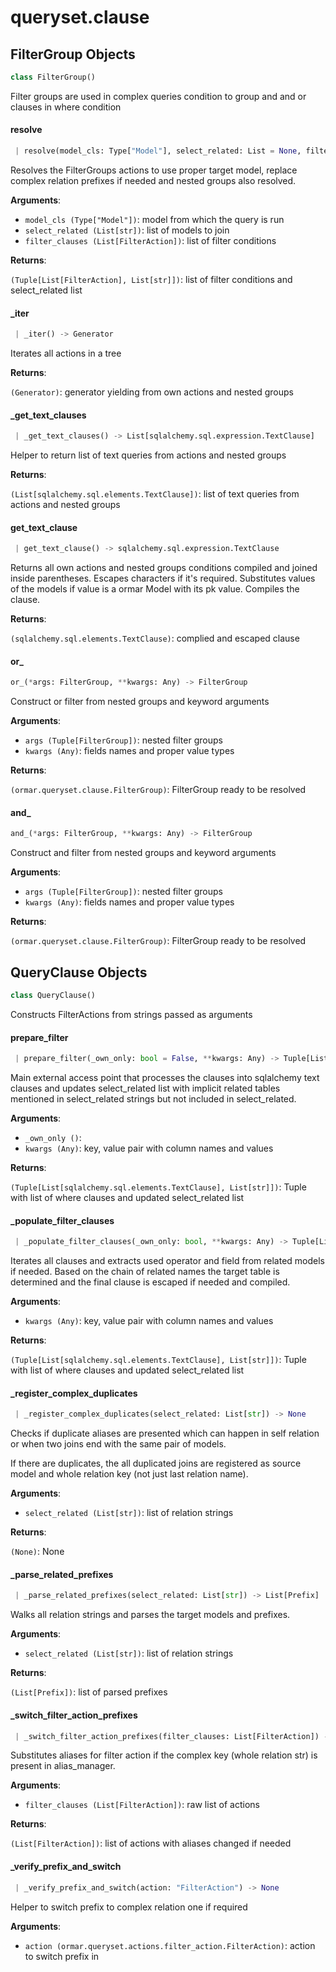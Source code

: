 <a name="queryset.clause"></a>
# queryset.clause

<a name="queryset.clause.FilterGroup"></a>
## FilterGroup Objects

```python
class FilterGroup()
```

Filter groups are used in complex queries condition to group and and or
clauses in where condition

<a name="queryset.clause.FilterGroup.resolve"></a>
#### resolve

```python
 | resolve(model_cls: Type["Model"], select_related: List = None, filter_clauses: List = None) -> Tuple[List[FilterAction], List[str]]
```

Resolves the FilterGroups actions to use proper target model, replace
complex relation prefixes if needed and nested groups also resolved.

**Arguments**:

- `model_cls (Type["Model"])`: model from which the query is run
- `select_related (List[str])`: list of models to join
- `filter_clauses (List[FilterAction])`: list of filter conditions

**Returns**:

`(Tuple[List[FilterAction], List[str]])`: list of filter conditions and select_related list

<a name="queryset.clause.FilterGroup._iter"></a>
#### \_iter

```python
 | _iter() -> Generator
```

Iterates all actions in a tree

**Returns**:

`(Generator)`: generator yielding from own actions and nested groups

<a name="queryset.clause.FilterGroup._get_text_clauses"></a>
#### \_get\_text\_clauses

```python
 | _get_text_clauses() -> List[sqlalchemy.sql.expression.TextClause]
```

Helper to return list of text queries from actions and nested groups

**Returns**:

`(List[sqlalchemy.sql.elements.TextClause])`: list of text queries from actions and nested groups

<a name="queryset.clause.FilterGroup.get_text_clause"></a>
#### get\_text\_clause

```python
 | get_text_clause() -> sqlalchemy.sql.expression.TextClause
```

Returns all own actions and nested groups conditions compiled and joined
inside parentheses.
Escapes characters if it's required.
Substitutes values of the models if value is a ormar Model with its pk value.
Compiles the clause.

**Returns**:

`(sqlalchemy.sql.elements.TextClause)`: complied and escaped clause

<a name="queryset.clause.or_"></a>
#### or\_

```python
or_(*args: FilterGroup, **kwargs: Any) -> FilterGroup
```

Construct or filter from nested groups and keyword arguments

**Arguments**:

- `args (Tuple[FilterGroup])`: nested filter groups
- `kwargs (Any)`: fields names and proper value types

**Returns**:

`(ormar.queryset.clause.FilterGroup)`: FilterGroup ready to be resolved

<a name="queryset.clause.and_"></a>
#### and\_

```python
and_(*args: FilterGroup, **kwargs: Any) -> FilterGroup
```

Construct and filter from nested groups and keyword arguments

**Arguments**:

- `args (Tuple[FilterGroup])`: nested filter groups
- `kwargs (Any)`: fields names and proper value types

**Returns**:

`(ormar.queryset.clause.FilterGroup)`: FilterGroup ready to be resolved

<a name="queryset.clause.QueryClause"></a>
## QueryClause Objects

```python
class QueryClause()
```

Constructs FilterActions from strings passed as arguments

<a name="queryset.clause.QueryClause.prepare_filter"></a>
#### prepare\_filter

```python
 | prepare_filter(_own_only: bool = False, **kwargs: Any) -> Tuple[List[FilterAction], List[str]]
```

Main external access point that processes the clauses into sqlalchemy text
clauses and updates select_related list with implicit related tables
mentioned in select_related strings but not included in select_related.

**Arguments**:

- `_own_only ()`: 
- `kwargs (Any)`: key, value pair with column names and values

**Returns**:

`(Tuple[List[sqlalchemy.sql.elements.TextClause], List[str]])`: Tuple with list of where clauses and updated select_related list

<a name="queryset.clause.QueryClause._populate_filter_clauses"></a>
#### \_populate\_filter\_clauses

```python
 | _populate_filter_clauses(_own_only: bool, **kwargs: Any) -> Tuple[List[FilterAction], List[str]]
```

Iterates all clauses and extracts used operator and field from related
models if needed. Based on the chain of related names the target table
is determined and the final clause is escaped if needed and compiled.

**Arguments**:

- `kwargs (Any)`: key, value pair with column names and values

**Returns**:

`(Tuple[List[sqlalchemy.sql.elements.TextClause], List[str]])`: Tuple with list of where clauses and updated select_related list

<a name="queryset.clause.QueryClause._register_complex_duplicates"></a>
#### \_register\_complex\_duplicates

```python
 | _register_complex_duplicates(select_related: List[str]) -> None
```

Checks if duplicate aliases are presented which can happen in self relation
or when two joins end with the same pair of models.

If there are duplicates, the all duplicated joins are registered as source
model and whole relation key (not just last relation name).

**Arguments**:

- `select_related (List[str])`: list of relation strings

**Returns**:

`(None)`: None

<a name="queryset.clause.QueryClause._parse_related_prefixes"></a>
#### \_parse\_related\_prefixes

```python
 | _parse_related_prefixes(select_related: List[str]) -> List[Prefix]
```

Walks all relation strings and parses the target models and prefixes.

**Arguments**:

- `select_related (List[str])`: list of relation strings

**Returns**:

`(List[Prefix])`: list of parsed prefixes

<a name="queryset.clause.QueryClause._switch_filter_action_prefixes"></a>
#### \_switch\_filter\_action\_prefixes

```python
 | _switch_filter_action_prefixes(filter_clauses: List[FilterAction]) -> List[FilterAction]
```

Substitutes aliases for filter action if the complex key (whole relation str) is
present in alias_manager.

**Arguments**:

- `filter_clauses (List[FilterAction])`: raw list of actions

**Returns**:

`(List[FilterAction])`: list of actions with aliases changed if needed

<a name="queryset.clause.QueryClause._verify_prefix_and_switch"></a>
#### \_verify\_prefix\_and\_switch

```python
 | _verify_prefix_and_switch(action: "FilterAction") -> None
```

Helper to switch prefix to complex relation one if required

**Arguments**:

- `action (ormar.queryset.actions.filter_action.FilterAction)`: action to switch prefix in

